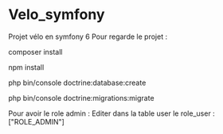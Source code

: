 # Velo_symfony
Projet vélo en symfony 6
Pour regarde le projet : 

composer install

npm install

php bin/console doctrine:database:create

php bin/console doctrine:migrations:migrate

Pour avoir le role admin :
Editer dans la table user le role_user : ["ROLE_ADMIN"]
